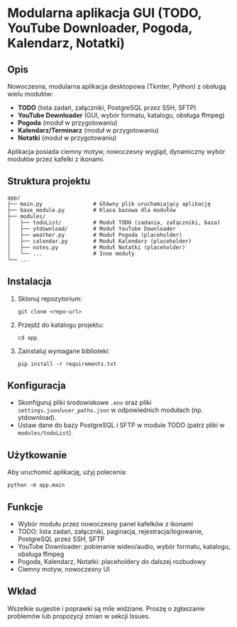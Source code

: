 # Modularna aplikacja GUI (TODO, YouTube Downloader, Pogoda, Kalendarz, Notatki)

## Opis

Nowoczesna, modularna aplikacja desktopowa (Tkinter, Python) z obsługą wielu modułów:

- **TODO** (lista zadań, załączniki, PostgreSQL przez SSH, SFTP)
- **YouTube Downloader** (GUI, wybór formatu, katalogu, obsługa ffmpeg)
- **Pogoda** (moduł w przygotowaniu)
- **Kalendarz/Terminarz** (moduł w przygotowaniu)
- **Notatki** (moduł w przygotowaniu)

Aplikacja posiada ciemny motyw, nowoczesny wygląd, dynamiczny wybór modułów przez kafelki z ikonami.

## Struktura projektu

```
app/
├── main.py                # Główny plik uruchamiający aplikację
├── base_module.py         # Klasa bazowa dla modułów
├── modules/
│   ├── todoList/          # Moduł TODO (zadania, załączniki, baza)
│   ├── ytdownload/        # Moduł YouTube Downloader
│   ├── weather.py         # Moduł Pogoda (placeholder)
│   ├── calendar.py        # Moduł Kalendarz (placeholder)
│   ├── notes.py           # Moduł Notatki (placeholder)
│   └── ...                # Inne moduły
└── ...
```

## Instalacja

1. Sklonuj repozytorium:
   ```
   git clone <repo-url>
   ```
2. Przejdź do katalogu projektu:
   ```
   cd app
   ```
3. Zainstaluj wymagane biblioteki:
   ```
   pip install -r requirements.txt
   ```

## Konfiguracja

- Skonfiguruj pliki środowiskowe `.env` oraz pliki `settings.json`/`user_paths.json` w odpowiednich modułach (np. ytdownload).
- Ustaw dane do bazy PostgreSQL i SFTP w module TODO (patrz pliki w `modules/todoList`).

## Użytkowanie

Aby uruchomić aplikację, użyj polecenia:

```
python -m app.main
```

## Funkcje

- Wybór modułu przez nowoczesny panel kafelków z ikonami
- TODO: lista zadań, załączniki, paginacja, rejestracja/logowanie, PostgreSQL przez SSH, SFTP
- YouTube Downloader: pobieranie wideo/audio, wybór formatu, katalogu, obsługa ffmpeg
- Pogoda, Kalendarz, Notatki: placeholdery do dalszej rozbudowy
- Ciemny motyw, nowoczesny UI

## Wkład

Wszelkie sugestie i poprawki są mile widziane. Proszę o zgłaszanie problemów lub propozycji zmian w sekcji Issues.
